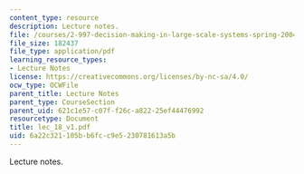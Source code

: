 ```yaml
---
content_type: resource
description: Lecture notes.
file: /courses/2-997-decision-making-in-large-scale-systems-spring-2004/6a22c321105bb6fcc9e5230781613a5b_lec_18_v1.pdf
file_size: 182437
file_type: application/pdf
learning_resource_types:
- Lecture Notes
license: https://creativecommons.org/licenses/by-nc-sa/4.0/
ocw_type: OCWFile
parent_title: Lecture Notes
parent_type: CourseSection
parent_uid: 621c1e57-c07f-f26c-a822-25ef44476992
resourcetype: Document
title: lec_18_v1.pdf
uid: 6a22c321-105b-b6fc-c9e5-230781613a5b
---
```

Lecture notes.
